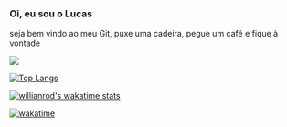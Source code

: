 ### Oi, eu sou o Lucas
seja bem vindo ao meu Git, puxe uma cadeira, pegue um café e fique à vontade

[![](https://github-readme-stats.vercel.app/api?username=zehlucas&count_private=true&show_icons=true)](https://github.com/anuraghazra/github-readme-stats)


[![Top Langs](https://github-readme-stats.vercel.app/api/top-langs/?username=zehlucas&count_private=true&show_icons=true&layout=compact&langs_count=8)](https://github.com/anuraghazra/github-readme-stats)


[![willianrod's wakatime stats](https://github-readme-stats.vercel.app/api/wakatime?username=zehlucas)](https://github.com/anuraghazra/github-readme-stats)

[![wakatime](https://wakatime.com/badge/user/d1cce755-a209-4928-b225-db496aecbdb5.svg)](https://wakatime.com/@d1cce755-a209-4928-b225-db496aecbdb5)
